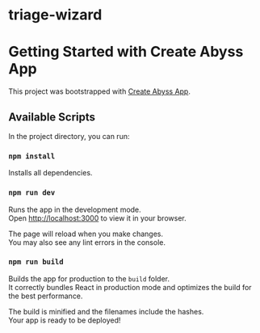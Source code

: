 # triage-wizard

# Getting Started with Create Abyss App

This project was bootstrapped with [Create Abyss App](https://github.optum.com/abyss/create-abyss-app).

## Available Scripts

In the project directory, you can run:

### `npm install`

Installs all dependencies.

### `npm run dev`

Runs the app in the development mode.\
Open [http://localhost:3000](http://localhost:3000) to view it in your browser.

The page will reload when you make changes.\
You may also see any lint errors in the console.

### `npm run build`

Builds the app for production to the `build` folder.\
It correctly bundles React in production mode and optimizes the build for the best performance.

The build is minified and the filenames include the hashes.\
Your app is ready to be deployed!
